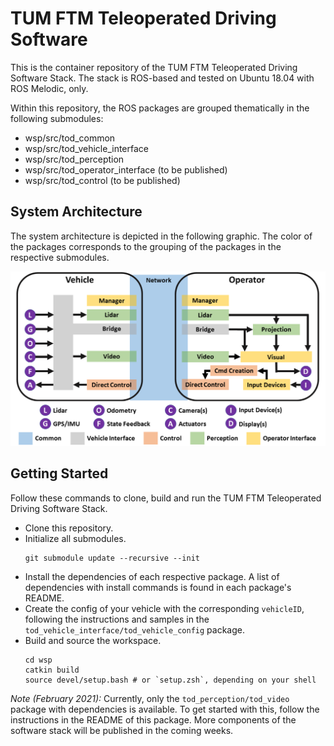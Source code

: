 # TUM FTM Teleoperated Driving Software

This is the container repository of the TUM FTM Teleoperated Driving Software Stack. The stack is ROS-based and tested on Ubuntu 18.04 with ROS Melodic, only.

Within this repository, the ROS packages are grouped thematically in the following submodules:
- wsp/src/tod_common
- wsp/src/tod_vehicle_interface
- wsp/src/tod_perception
- wsp/src/tod_operator_interface (to be published)
- wsp/src/tod_control (to be published)


## System Architecture

The system architecture is depicted in the following graphic. The color of the packages corresponds to the grouping of the packages in the respective submodules.

![Alt](doc/architecture_tof.png "system architecture")

## Getting Started

Follow these commands to clone, build and run the TUM FTM Teleoperated Driving Software Stack.

  * Clone this repository. 
  * Initialize all submodules.
    ```
    git submodule update --recursive --init
    ```
  * Install the dependencies of each respective package. A list of dependencies with install commands is found in each package's README.
  * Create the config of your vehicle with the corresponding `vehicleID`, following the instructions and samples in the `tod_vehicle_interface/tod_vehicle_config` package.
  * Build and source the workspace.
    ```
    cd wsp
    catkin build
    source devel/setup.bash # or `setup.zsh`, depending on your shell
    ```

*Note (February 2021):* Currently, only the `tod_perception/tod_video` package with dependencies is available. To get started with this, follow the instructions in the README of this package. More components of the software stack will be published in the coming weeks. 
